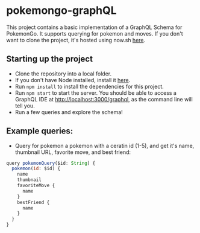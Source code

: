 # pokemongo-graphQL

This project contains a basic implementation of a GraphQL Schema for PokemonGo. It supports querying for pokemon and moves. If you don't want to clone the project, it's hosted using now.sh [here](https://pokemongo-graphql-senopusxhk.now.sh/graphql). 
## Starting up the project
 - Clone the repository into a local folder.
 - If you don't have Node installed, install it [here](https://nodejs.org/en/download/).
 - Run `npm install` to install the dependencies for this project.
 - Run `npm start` to start the server. You should be able to access a GraphQL IDE at [http://localhost:3000/graphql](http://localhost:3000/graphql), as the command line will tell you.
 - Run a few queries and explore the schema!
 
## Example queries:
- Query for pokemon a pokemon with a ceratin id (1-5), and get it's name, thumbnail URL, favorite move, and best friend:

```javascript
query pokemonQuery($id: String) {
  pokemon(id: $id) {
    name
    thumbnail
    favoriteMove {
      name
    }
    bestFriend {
      name
    }
  }
}
```

